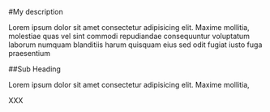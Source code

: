 #My description

Lorem ipsum dolor sit amet consectetur adipisicing elit. Maxime mollitia,
molestiae quas vel sint commodi repudiandae consequuntur voluptatum laborum
numquam blanditiis harum quisquam eius sed odit fugiat iusto fuga praesentium

##Sub Heading

Lorem ipsum dolor sit amet consectetur adipisicing elit. Maxime mollitia,

XXX
